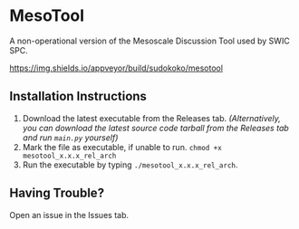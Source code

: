 # MesoTool
A non-operational version of the Mesoscale Discussion Tool used by SWIC SPC. 

https://img.shields.io/appveyor/build/sudokoko/mesotool

## Installation Instructions
1. Download the latest executable from the Releases tab. *(Alternatively, you can download the latest source code tarball from the Releases tab and run `main.py` yourself)*
2. Mark the file as executable, if unable to run. `chmod +x mesotool_x.x.x_rel_arch`
3. Run the executable by typing `./mesotool_x.x.x_rel_arch`.

## Having Trouble?
Open an issue in the Issues tab.
